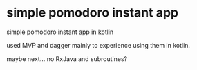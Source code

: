 # simple pomodoro instant app
simple pomodoro instant app in kotlin

used MVP and dagger mainly to experience using them in kotlin.

maybe next... no RxJava and subroutines?
